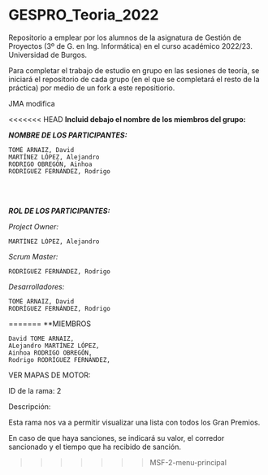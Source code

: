 # GESPRO_Teoria_2022
Repositorio a emplear por los alumnos de la asignatura de Gestión de Proyectos (3º de G. en Ing. Informática) en el curso académico 2022/23. Universidad de Burgos.

Para completar el trabajo de estudio en grupo en las sesiones de teoría, se iniciará el repositorio de cada grupo (en el que se completará el resto de la práctica) por medio de un fork a este repositiorio.


JMA modifica

<<<<<<< HEAD
**Incluid debajo el nombre de los miembros del grupo:**




***NOMBRE DE LOS PARTICIPANTES:***

```
TOMÉ ARNAIZ, David       
MARTÍNEZ LÓPEZ, Alejandro               
RODRIGO OBREGÓN, Ainhoa        
RODRÍGUEZ FERNÁNDEZ, Rodrigo
```
<br> <br/>

***ROL DE LOS PARTICIPANTES:***

_Project Owner:_
```
MARTÍNEZ LÓPEZ, Alejandro 
```              
_Scrum Master:_
```
RODRÍGUEZ FERNÁNDEZ, Rodrigo
```
_Desarrolladores:_ 
```
TOMÉ ARNAIZ, David       
RODRÍGUEZ FERNÁNDEZ, Rodrigo
```


=======
**MIEMBROS
```
David TOME ARNAIZ, 
ALejandro MARTÍNEZ LÓPEZ, 
Ainhoa RODRIGO OBREGÓN, 
Rodrigo RODRÍGUEZ FERNÁNDEZ, 
```


VER MAPAS DE MOTOR:

ID de la rama: 2


Descripción:

Esta rama nos va a permitir visualizar una lista con todos los Gran Premios.

En caso de que haya sanciones, se indicará su valor, el corredor sancionado y el tiempo que ha recibido de sanción.



>>>>>>> MSF-2-menu-principal

